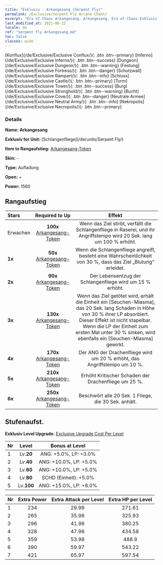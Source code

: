 ```yaml
---
title: "Exklusiv - Arkangesang (Serpent Fly)"
permalink: /Exclusive/Serpent Fly Arcane Chant/
excerpt: "Era of Chaos Arkangesang. Arkangesang. Era of Chaos Exklusiv Arkangesang. Schlangenfliege Exklusiv."
last_modified_at: 2021-06-22
locale: de
ref: "Serpent Fly Arkangesang.md"
toc: false
classes: wide
---
```

 [Konflux](/de/Exclusive/Exclusive Conflux/){: .btn .btn--primary} [Inferno](/de/Exclusive/Exclusive Inferno/){: .btn .btn--success} [Dungeon](/de/Exclusive/Exclusive Dungeon/){: .btn .btn--warning} [Festung](/de/Exclusive/Exclusive Fortress/){: .btn .btn--danger} [Schutzwall](/de/Exclusive/Exclusive Rampart/){: .btn .btn--info} [Schloss](/de/Exclusive/Exclusive Castle/){: .btn .btn--primary} [Turm](/de/Exclusive/Exclusive Tower/){: .btn .btn--success} [Burg](/de/Exclusive/Exclusive Stronghold/){: .btn .btn--warning} [Bucht](/de/Exclusive/Exclusive Cove/){: .btn .btn--danger} [Neutrale Armee](/de/Exclusive/Exclusive Neutral Army/){: .btn .btn--info} [Nekropolis](/de/Exclusive/Exclusive Necropolis/){: .btn .btn--primary} 

### Details
 **Name: Arkangesang** 

 **Exklusiv for Unit:** [Schlangenfliege](/de/units/Serpent Fly/) 

 **Item to Rangaufstieg:** [Arkangesang-Token](/ItemsDE/con_915/)

 **Skin:** -

 **Type:** Aufladung

 **Open:** +

 **Power:** 1560

## Rangaufstieg

  |     Stars    |  Required to Up | Effekt |
  |:-------------|:---------------:|:---------------:|
  |  Erwachen  | **100x** [Arkangesang-Token](/ItemsDE/con_915/) | Wenn das Ziel stirbt, verfällt die Schlangenfliege in Raserei, und ihr Angriffstempo wird 20 Sek. lang um 100 % erhöht. |
  | **1x** <i class="fas fa-star"/> | **50x** [Arkangesang-Token](/ItemsDE/con_915/) | Wenn die Schlangenfliege angreift, besteht eine Wahrscheinlichkeit von 30 %, dass das Ziel „Blutung“ erleidet. |
  | **2x** <i class="fas fa-star"/> | **90x** [Arkangesang-Token](/ItemsDE/con_915/) | Der Lebensentzug der Schlangenfliege wird um 15 % erhöht. |
  | **3x** <i class="fas fa-star"/> | **130x** [Arkangesang-Token](/ItemsDE/con_915/) | Wenn das Ziel getötet wird, erhält die Einheit ein [Seuchen-Miasma], das 20 Sek. lang Schaden in Höhe von 30 % ihrer LP absorbiert. Dieser Effekt ist nicht stapelbar. Wenn die LP der Einheit zum ersten Mal unter 30 % sinken, wird ebenfalls ein [Seuchen-Miasma] gewirkt. |
  | **4x** <i class="fas fa-star"/> | **170x** [Arkangesang-Token](/ItemsDE/con_915/) | Der ANG der Drachenfliege wird um 20 % erhöht, das Angriffstempo um 10 %. |
  | **5x** <i class="fas fa-star"/> | **210x** [Arkangesang-Token](/ItemsDE/con_915/) | Erhöht Kritischer Schaden der Drachenfliege um 25 %. |
  | **6x** <i class="fas fa-star"/> | **250x** [Arkangesang-Token](/ItemsDE/con_915/) | Beschwört alle 20 Sek. 1 Fliege, die 30 Sek. anhält. |


## Stufenaufst.
 **Exklusiv Level Upgrade:** [Exclusive Upgrade Cost Per Level](/Exclusive/ExclusiveUpgradeCostPerLevel/)

  |  Nr  |   Level  | Bonus at Level |
  |:-----|:--------:|:--------------:|
  | 1 | Lv.**20** | ANG: +5.0%, LP: +3.0% |
  | 2 | Lv.**40** | ANG: +10.0%, LP: +5.0% |
  | 3 | Lv.**60** | ANG: +10.0%, LP: +5.0% |
  | 4 | Lv.**80** | SCHD (Einheit): +5.0% |
  | 5 | Lv.**100** | ANG: +15.0%, LP: +8.0% |


  |  Nr  |  Extra Power | Extra Attack per Level | Extra HP per Level |
  |:-----|:--------:|:--------:|:--------:|
  | 1 | 234 | 29.99 | 271.61 |
  | 2 | 265 | 35.98 | 325.93 |
  | 3 | 296 | 41.98 | 380.25 |
  | 4 | 328 | 47.98 | 434.58 |
  | 5 | 359 | 53.98 | 488.9 |
  | 6 | 390 | 59.97 | 543.22 |
  | 7 | 421 | 65.97 | 597.54 |


